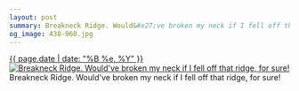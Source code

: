 ```yaml
---
layout: post
summary: Breakneck Ridge. Would&#x27;ve broken my neck if I fell off that ridge, for sure!
og_image: 438-960.jpg
---
```


<p>
  <time><a href="/438">{{ page.date | date: "%B %e, %Y" }}</a></time>
  <a href="/438"><img src="{{ site.assets_url }}/438-480.jpg" srcset="{{ site.assets_url }}/438-960.jpg 960w, {{ site.assets_url }}/438-720.jpg 720w, {{ site.assets_url }}/438-480.jpg 480w, {{ site.assets_url }}/438-240.jpg 240w" sizes="(min-width: 700px) 50vw, calc(100vw - 2rem)" alt="Breakneck Ridge. Would&#x27;ve broken my neck if I fell off that ridge, for sure!" /></a>
  <span>Breakneck Ridge. Would&#x27;ve broken my neck if I fell off that ridge, for sure!</span>
</p>
